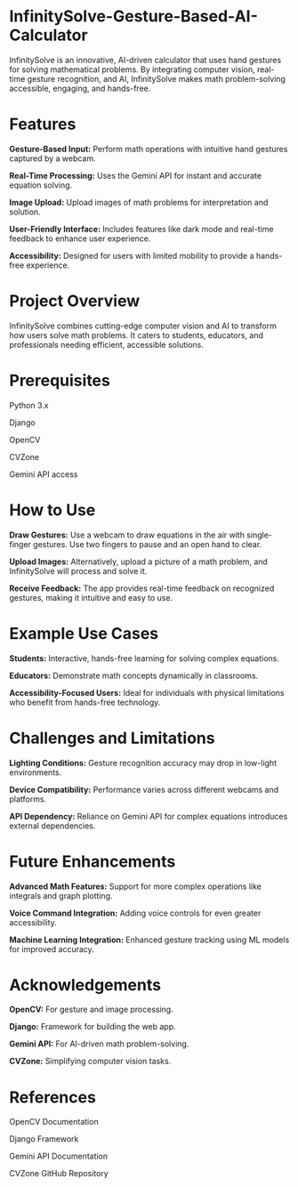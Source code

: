 # InfinitySolve-Gesture-Based-AI-Calculator
InfinitySolve is an innovative, AI-driven calculator that uses hand gestures for solving mathematical problems. By integrating computer vision, real-time gesture recognition, and AI, InfinitySolve makes math problem-solving accessible, engaging, and hands-free.

# Features
**Gesture-Based Input:** Perform math operations with intuitive hand gestures captured by a webcam.

**Real-Time Processing:** Uses the Gemini API for instant and accurate equation solving.

**Image Upload:** Upload images of math problems for interpretation and solution.

**User-Friendly Interface:** Includes features like dark mode and real-time feedback to enhance user experience.

**Accessibility:** Designed for users with limited mobility to provide a hands-free experience.


# Project Overview

InfinitySolve combines cutting-edge computer vision and AI to transform how users solve math problems. It caters to students, educators, and professionals needing efficient, accessible solutions.


# **Prerequisites**

Python 3.x

Django

OpenCV

CVZone

Gemini API access


# How to Use

**Draw Gestures:** Use a webcam to draw equations in the air with single-finger gestures. Use two fingers to pause and an open hand to clear.

**Upload Images:** Alternatively, upload a picture of a math problem, and InfinitySolve will process and solve it.

**Receive Feedback:** The app provides real-time feedback on recognized gestures, making it intuitive and easy to use.


# Example Use Cases

**Students:** Interactive, hands-free learning for solving complex equations.

**Educators:** Demonstrate math concepts dynamically in classrooms.

**Accessibility-Focused Users:** Ideal for individuals with physical limitations who benefit from hands-free technology.


# **Challenges and Limitations**


**Lighting Conditions:** Gesture recognition accuracy may drop in low-light environments.

**Device Compatibility:** Performance varies across different webcams and platforms.

**API Dependency:** Reliance on Gemini API for complex equations introduces external dependencies.


# **Future Enhancements**


**Advanced Math Features:** Support for more complex operations like integrals and graph plotting.

**Voice Command Integration:** Adding voice controls for even greater accessibility.

**Machine Learning Integration:** Enhanced gesture tracking using ML models for improved accuracy.



# **Acknowledgements**

**OpenCV:** For gesture and image processing.

**Django:** Framework for building the web app.

**Gemini API:** For AI-driven math problem-solving.

**CVZone:** Simplifying computer vision tasks.


# **References**

OpenCV Documentation

Django Framework

Gemini API Documentation

CVZone GitHub Repository
